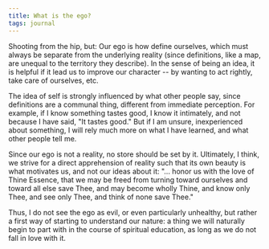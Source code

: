```yaml
---
title: What is the ego?
tags: journal
---
```


Shooting from the hip, but: Our ego is how define ourselves, which must
always be separate from the underlying reality (since definitions, like
a map, are unequal to the territory they describe).  In the sense of
being an idea, it is helpful if it lead us to improve our character --
by wanting to act rightly, take care of ourselves, etc.

The idea of self is strongly influenced by what other people say, since
definitions are a communal thing, different from immediate perception.
For example, if I know something tastes good, I know it intimately, and
not because I have said, "It tastes good."  But if I am unsure,
inexperienced about something, I will rely much more on what I have
learned, and what other people tell me.

Since our ego is not a reality, no store should be set by it.
Ultimately, I think, we strive for a direct apprehension of reality such
that its own beauty is what motivates us, and not our ideas about it:
"... honor us with the love of Thine Essence, that we may be freed from
turning toward ourselves and toward all else save Thee, and may become
wholly Thine, and know only Thee, and see only Thee, and think of none
save Thee."

Thus, I do not see the ego as evil, or even particularly unhealthy, but
rather a first way of starting to understand our nature: a thing we will
naturally begin to part with in the course of spiritual education, as
long as we do not fall in love with it.


